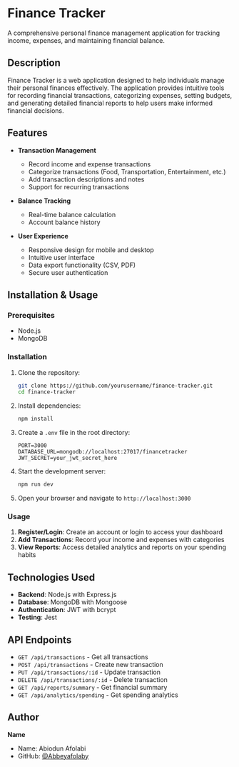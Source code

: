 # Finance Tracker

A comprehensive personal finance management application for tracking income, expenses, and maintaining financial balance.

## Description

Finance Tracker is a web application designed to help individuals manage their personal finances effectively. The application provides intuitive tools for recording financial transactions, categorizing expenses, setting budgets, and generating detailed financial reports to help users make informed financial decisions.

## Features

- **Transaction Management**
  - Record income and expense transactions
  - Categorize transactions (Food, Transportation, Entertainment, etc.)
  - Add transaction descriptions and notes
  - Support for recurring transactions

- **Balance Tracking**
  - Real-time balance calculation
  - Account balance history

- **User Experience**
  - Responsive design for mobile and desktop
  - Intuitive user interface
  - Data export functionality (CSV, PDF)
  - Secure user authentication

## Installation & Usage

### Prerequisites
- Node.js
- MongoDB


### Installation
1. Clone the repository:
   ```bash
   git clone https://github.com/yourusername/finance-tracker.git
   cd finance-tracker
   ```

2. Install dependencies:
   ```bash
   npm install
   ```

3. Create a `.env` file in the root directory:
   ```env
   PORT=3000
   DATABASE_URL=mongodb://localhost:27017/financetracker
   JWT_SECRET=your_jwt_secret_here
   ```

4. Start the development server:
   ```bash
   npm run dev
   ```

5. Open your browser and navigate to `http://localhost:3000`

### Usage
1. **Register/Login**: Create an account or login to access your dashboard
2. **Add Transactions**: Record your income and expenses with categories
3. **View Reports**: Access detailed analytics and reports on your spending habits

## Technologies Used

- **Backend**: Node.js with Express.js
- **Database**: MongoDB with Mongoose
- **Authentication**: JWT with bcrypt
- **Testing**: Jest

## API Endpoints

- `GET /api/transactions` - Get all transactions
- `POST /api/transactions` - Create new transaction
- `PUT /api/transactions/:id` - Update transaction
- `DELETE /api/transactions/:id` - Delete transaction
- `GET /api/reports/summary` - Get financial summary
- `GET /api/analytics/spending` - Get spending analytics

## Author

**Name**
- Name: Abiodun Afolabi
- GitHub: [@Abbeyafolaby](https://github.com/Abbeyafolaby)